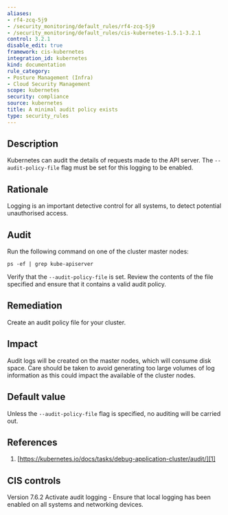 ```yaml
---
aliases:
- rf4-zcq-5j9
- /security_monitoring/default_rules/rf4-zcq-5j9
- /security_monitoring/default_rules/cis-kubernetes-1.5.1-3.2.1
control: 3.2.1
disable_edit: true
framework: cis-kubernetes
integration_id: kubernetes
kind: documentation
rule_category:
- Posture Management (Infra)
- Cloud Security Management
scope: kubernetes
security: compliance
source: kubernetes
title: A minimal audit policy exists
type: security_rules
---
```


## Description

Kubernetes can audit the details of requests made to the API server. The `--audit-policy-file` flag must be set for this logging to be enabled.

## Rationale

Logging is an important detective control for all systems, to detect potential unauthorised access.

## Audit

Run the following command on one of the cluster master nodes: 
```
ps -ef | grep kube-apiserver
```
Verify that the `--audit-policy-file` is set. Review the contents of the file specified and ensure that it contains a valid audit policy.

## Remediation

Create an audit policy file for your cluster.

## Impact

Audit logs will be created on the master nodes, which will consume disk space. Care should be taken to avoid generating too large volumes of log information as this could impact the available of the cluster nodes.

## Default value

Unless the `--audit-policy-file` flag is specified, no auditing will be carried out.

## References

1. [https://kubernetes.io/docs/tasks/debug-application-cluster/audit/][1]

## CIS controls

Version 7.6.2 Activate audit logging - Ensure that local logging has been enabled on all systems and networking devices.

[1]: https://kubernetes.io/docs/tasks/debug-application-cluster/audit/
